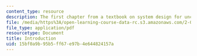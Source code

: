 ```yaml
---
content_type: resource
description: The first chapter from a textbook on system design for uncertainty.
file: /media/https%3A/open-learning-course-data-rc.s3.amazonaws.com/2-017j-design-of-electromechanical-robotic-systems-fall-2009/15bf0a9b95b5ff67e97b4e644824157a_MIT2_017JF09_ch01.pdf
file_type: application/pdf
resourcetype: Document
title: Introduction
uid: 15bf0a9b-95b5-ff67-e97b-4e644824157a
---
```


